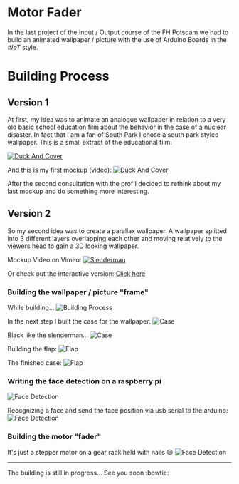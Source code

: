# Motor Fader
In the last project of the Input / Output course of the FH Potsdam we had to build an animated wallpaper / picture with the use of Arduino Boards in the *#IoT* style.

# Building Process
## Version 1
At first, my idea was to animate an analogue wallpaper in relation to a very old basic school education film about the behavior in the case of a nuclear disaster. In fact that I am a fan of South Park I chose a south park styled wallpaper. This is a small extract of the educational film:

[![Duck And Cover](http://charlesmccain.com/wp-content/uploads/2014/01/duck-and-cover.jpg)](https://www.youtube.com/watch?v=BFT8hLjHtuE "Duck And Cover")

And this is my first mockup (video):
[![Duck And Cover](https://raw.githubusercontent.com/Coderwelsch/IO-Motor-Poster/master/assets/dock-and-cover.jpg)](https://vimeo.com/140643901 "Duck And Cover")

After the second consultation with the prof I decided to rethink about my last mockup and do something more interesting.

## Version 2
So my second idea was to create a parallax wallpaper. A wallpaper splitted into 3 different layers overlapping each other and moving relatively to the viewers head to gain a 3D looking wallpaper.

Mockup Video on Vimeo:
[![Slenderman](https://raw.githubusercontent.com/Coderwelsch/IO-Motor-Poster/master/assets/beauty-shot.jpg)](https://vimeo.com/140646572 "Slenderman")

Or check out the interactive version: [Click here](https://www.coderwelsch.com/files/projects/eingabe-ausgabe/slender-man/index.html)

### Building the wallpaper / picture "frame"

While building...
![Building Process](https://raw.githubusercontent.com/Coderwelsch/IO-Motor-Poster/master/assets/building-process.jpg)

In the next step I built the case for the wallpaper:
![Case](https://raw.githubusercontent.com/Coderwelsch/IO-Motor-Poster/master/assets/case-1.jpg)

Black like the slenderman...
![Case](https://raw.githubusercontent.com/Coderwelsch/IO-Motor-Poster/master/assets/case-2.jpg)

Building the flap:
![Flap](https://raw.githubusercontent.com/Coderwelsch/IO-Motor-Poster/master/assets/case-3.jpg)

The finished case:
![Flap](https://raw.githubusercontent.com/Coderwelsch/IO-Motor-Poster/master/assets/case-4.jpg)

### Writing the face detection on a raspberry pi
![Face Detection](https://raw.githubusercontent.com/Coderwelsch/IO-Motor-Poster/master/assets/face-detection-1.jpg)

Recognizing a face and send the face position via usb serial to the arduino:
![Face Detection](https://raw.githubusercontent.com/Coderwelsch/IO-Motor-Poster/master/assets/face-detection-2.jpg)

### Building the motor "fader"
It's  just a stepper motor on a gear rack held with nails :smile:
![Face Detection](https://raw.githubusercontent.com/Coderwelsch/IO-Motor-Poster/master/assets/motor-1.jpg)

---

The building is still in progress... See you soon :bowtie:
